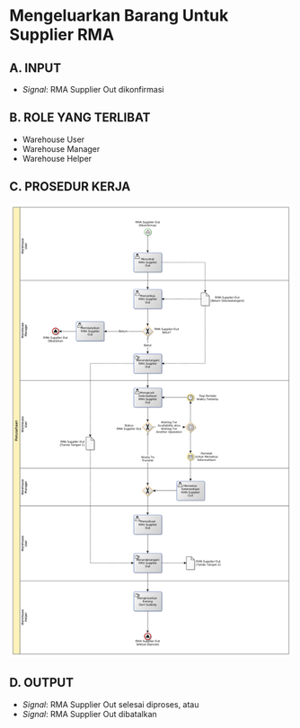 # Mengeluarkan Barang Untuk Supplier RMA

## <a name="input">A. INPUT</a>

* *Signal*: RMA Supplier Out dikonfirmasi

## <a name="role">B. ROLE YANG TERLIBAT</a>

* Warehouse User
* Warehouse Manager
* Warehouse Helper

## <a name="prosedur">C. PROSEDUR KERJA</a>

![](../../img/memproses-rma-supplier-out.png)

## <a name="output">D. OUTPUT</output>

* *Signal*: RMA Supplier Out selesai diproses, atau
* *Signal*: RMA Supplier Out dibatalkan
